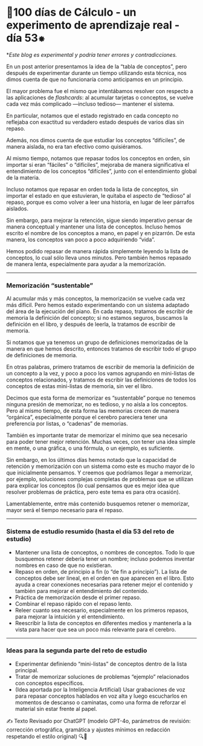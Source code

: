 # **🔢100 días de Cálculo - un experimento de aprendizaje real - día 53⁕**

**Este blog es experimental y podría tener errores y contradicciones.*

En un post anterior presentamos la idea de la “tabla de conceptos”, pero después de experimentar durante un tiempo utilizando esta técnica, nos dimos cuenta de que no funcionaría como anticipamos en un principio.

El mayor problema fue el mismo que intentábamos resolver con respecto a las aplicaciones de *flashcards*: al acumular tarjetas o conceptos, se vuelve cada vez más complicado —incluso tedioso— mantener el sistema.

En particular, notamos que el estado registrado en cada concepto no reflejaba con exactitud su verdadero estado después de varios días sin repaso.

Además, nos dimos cuenta de que estudiar los conceptos “difíciles”, de manera aislada, no era tan efectivo como quisiéramos.

Al mismo tiempo, notamos que repasar todos los conceptos en orden, sin importar si eran “fáciles” o “difíciles”, mejoraba de manera significativa el entendimiento de los conceptos “difíciles”, junto con el entendimiento global de la materia.

Incluso notamos que repasar en orden toda la lista de conceptos, sin importar el estado en que estuvieran, le quitaba el aspecto de “tedioso” al repaso, porque es como volver a leer una historia, en lugar de leer párrafos aislados.

Sin embargo, para mejorar la retención, sigue siendo imperativo pensar de manera conceptual y mantener una lista de conceptos. Incluso hemos escrito el nombre de los conceptos a mano, en papel y en pizarrón. De esta manera, los conceptos van poco a poco adquiriendo “vida”.

Hemos podido repasar de manera rápida simplemente leyendo la lista de conceptos, lo cual sólo lleva unos minutos. Pero también hemos repasado de manera lenta, especialmente para ayudar a la memorización.

---

### Memorización “sustentable”

Al acumular más y más conceptos, la memorización se vuelve cada vez más difícil. Pero hemos estado experimentando con un sistema adaptado del área de la ejecución del piano. En cada repaso, tratamos de escribir de memoria la definición del concepto; si no estamos seguros, buscamos la definición en el libro, y después de leerla, la tratamos de escribir de memoria.

Si notamos que ya tenemos un grupo de definiciones memorizadas de la manera en que hemos descrito, entonces tratamos de escribir todo el grupo de definiciones de memoria.

En otras palabras, primero tratamos de escribir de memoria la definición de un concepto a la vez, y poco a poco los vamos agrupando en mini-listas de conceptos relacionados, y tratamos de escribir las definiciones de todos los conceptos de estas mini-listas de memoria, sin ver el libro.

Decimos que esta forma de memorizar es “sustentable” porque no tenemos ninguna presión de memorizar, no es tedioso, y no aísla a los conceptos. Pero al mismo tiempo, de esta forma las memorias crecen de manera “orgánica”, especialmente porque el cerebro pareciera tener una preferencia por listas, o “cadenas” de memorias.

También es importante tratar de memorizar el mínimo que sea necesario para poder tener mejor retención. Muchas veces, con tener una idea simple en mente, o una gráfica, o una fórmula, o un ejemplo, es suficiente.

Sin embargo, en los últimos días hemos notado que la capacidad de retención y memorización con un sistema como este es mucho mayor de lo que inicialmente pensamos. Y creemos que podríamos llegar a memorizar, por ejemplo, soluciones complejas completas de problemas que se utilizan para explicar los conceptos (lo cual pensamos que es mejor idea que resolver problemas de práctica, pero este tema es para otra ocasión).

Lamentablemente, entre más contenido busquemos retener o memorizar, mayor será el tiempo necesario para el repaso.

---

### Sistema de estudio resumido (hasta el día 53 del reto de estudio)

- Mantener una lista de conceptos, o nombres de conceptos. Todo lo que busquemos retener debería tener un nombre; incluso podemos inventar nombres en caso de que no existieran.
- Repaso en orden, de principio a fin (o “de fin a principio”). La lista de conceptos debe ser lineal, en el orden en que aparecen en el libro. Esto ayuda a crear conexiones necesarias para retener mejor el contenido y también para mejorar el entendimiento del contenido.
- Práctica de memorización desde el primer repaso.
- Combinar el repaso rápido con el repaso lento.
- Releer cuanto sea necesario, especialmente en los primeros repasos, para mejorar la intuición y el entendimiento.
- Reescribir la lista de conceptos en diferentes medios y mantenerla a la vista para hacer que sea un poco más relevante para el cerebro.

---

### Ideas para la segunda parte del reto de estudio

- Experimentar definiendo “mini-listas” de conceptos dentro de la lista principal. 
- Tratar de memorizar soluciones de problemas “ejemplo” relacionados con conceptos específicos.
- (Idea aportada por la Inteligencia Artificial) Usar grabaciones de voz para repasar conceptos hablados en voz alta y luego escucharlos en momentos de descanso o caminatas, como una forma de reforzar el material sin estar frente al papel.

✍️ Texto Revisado por ChatGPT (modelo GPT-4o, parámetros de revisión: corrección ortográfica, gramática y ajustes mínimos en redacción respetando el estilo original)
🔍🐢
